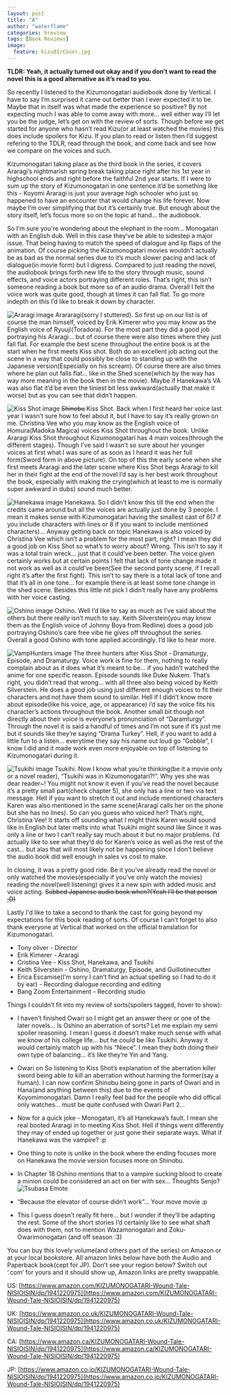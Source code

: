 ```yaml
---
layout: post
title: "A"
author: "waterflame"
categories: breview
tags: [Book Reviews]
image:
  feature: kizu01/Cover.jpg
---
```

**TLDR: Yeah, it actually turned out okay and if you don’t want to read the novel this is a good alternative as it’s read to you.**


So recently I listened to the Kizumonogatari audiobook done by Vertical. I have to say I’m surprised it came out better than I ever expected it to be. Maybe that in itself was what made the experience so positive? By not expecting much I was able to come away with more… well either way I’ll let you be the judge, let’s get on with the review of sorts. Though before we get started for anyone who hasn’t read Kizu(or at least watched the movies) this does include spoilers for Kizu. If you plan to read or listen then I’d suggest refering to the TDLR, read through the book, and come back and see how we compare on the voices and such.


Kizumonogatari taking place as the third book in the series, it covers Araragi’s nightmarish spring break taking place right after his 1st year in highschool ends and right before the faithful 2nd year starts. If I were to sum up the story of Kizumonogatari in one sentence it’d be something like this - Koyomi Araragi is just your average high schooler who just so happened to have an encounter that would change his life forever. Now maybe I’m over simplifying that but it’s certainly true. But enough about the story itself, let’s focus more so on the topic at hand… the audiobook.


So I’m sure you're wondering about the elephant in the room… Monogatari with an English dub. Well in this case they’ve be able to sidestep a major issue. That being having to match the speed of dialogue and lip flaps of the animation. Of course picking the Kizumonogatari movies wouldn’t actually be as bad as the normal series due to it’s much slower pacing and lack of dialogue(in movie form) but I digress. Compared to just reading the novel, the audiobook brings forth new life to the story through music, sound effects, and voice actors portraying different roles. That’s right, this isn’t someone reading a book but more so of an audio drama. Overall I felt the voice work was quite good, though at times it can fall flat. To go more indepth on this I’d like to break it down by character.

![Araragi image](/assets/img/kizu01/Araragi.jpg)
Arararagi(sorry I stuttered). So first up on our list is of course the man himself, voiced by Erik Kimerer who you may know as the English voice of Ryuuji(Toradora). For the most part they did a good job portraying his Araragi… but of course there were also times where they just fall flat. For example the best scene throughout the entire book is at the start when he first meets Kiss shot. Both do an excellent job acting out the scene in a way that could possibly be close to standing up with the Japanese version(Especially on his scream). Of course there are also times where he plan out falls flat… like in the Shed scene(which by the way has way more meaning in the book then in the movie). Maybe if Hanekawa’s VA was also flat it’d be even the tiniest bit less awkward(actually that make it worse) but as you can see that didn’t happen.
  
![Kiss Shot image](/assets/img/kizu01/KissShot.jpg)
~~Shinobu~~ Kiss Shot. Back when I first heard her voice last year I wasn’t sure how to feel about it, but I have to say it’s really grown on me. Christina Vee who you may know as the English voice of Homura(Madoka Magica) voices Kiss Shot throughout the book. Unlike Araragi Kiss Shot throughout Kizumonogatari has 4 main voices(through the different stages). Though I’ve said I wasn’t so sure about her younger voices at first what I was sure of as soon as I heard it was her full form(Sword form in above picture). On top of this the early scene when she first meets Araragi and the later scene where Kiss Shot begs Araragi to kill her in their fight at the end of the novel I’d say is her best work throughout the book, especially with making the crying(which at least to me is normally super awkward in dubs) sound much better.
  
![Hanekawa image](/assets/img/kizu01/Hanekawa.jpg)
Hanekawa. So I didn’t know this till the end when the credits came around but all the voices are actually just done by 3 people. I mean it makes sense with Kizumonogatari having the smallest cast of 6(7 if you include characters with lines or 8 if you want to include mentioned characters)... Anyway getting back on topic Hanekawa is also voiced by Christina Vee which isn’t a problem for the most part, right? I mean they did a good job on Kiss Shot so what’s to worry about? Wrong. This isn’t to say it was a total train wreck… just that it could've been better. The voice given certainly works but at certain points I felt that lack of tone change made it not work as well as it could've been(See the second panty scene, if I recall right it’s after the first fight). This isn’t to say there is a total lack of tone and that it’s all in one tone… for example there is at least some tone change in the shed scene. Besides this little nit pick I didn’t really have any problems with her voice casting.
  
![Oshino image](/assets/img/kizu01/Oshino.jpg)
Oshino. Well I’d like to say as much as I’ve said about the others but there really isn’t much to say. Keith Silverstein(you may know them as the English voice of Johnny Boya from Redline) does a good job portraying Oshino’s care free vibe he gives off throughout the series. Overall a good Oshino with tone applied accordingly. I’d like to hear more.

![VampHunters image](/assets/img/kizu01/VampHunters.jpg)
The three hunters after Kiss Shot - Dramaturgy, Episode, and Dramaturgy. Voice work is fine for them, nothing to really complain about as it does what it’s meant to be... if you hadn’t watched the anime for one specific reason. Episode sounds like Duke Nukem. That’s right, you didn’t read that wrong… with all three also being voiced by Keith Silverstein. He does a good job using just different enough voices to fit their characters and not have them sound to similar. Hell if I didn’t know more about episode(like his voice, age, or appearance) i’d say the voice fits his character’s actions throughout the book. Another small bit though not directly about their voice is everyone’s pronunciation of “Daramturgy”. Through the novel it is said a handful of times and I’m not sure if it’s just me but it sounds like they’re saying “Drama Turkey”. Hell, if you want to add a little fun to a listen… everytime they say his name out loud go “Gobble”, I know I did and it made work even more enjoyable on top of listening to Kizumonogatari during it.
  
![Tsukihi image](/assets/img/kizu01/Tsukihi.jpg)
Tsukihi. Now I know what you’re thinking(be it a movie only or a novel reader), “Tsukihi was in Kizumonogatari?!”. Why yes she was dear reader~! You might not know it even if you’ve read the novel because it’s a pretty small part(check chapter 5), she only has a line or two via text message. Hell if you want to stretch it out and include mentioned characters Karen was also mentioned in the same scene(Araragi calls her on the phone but she has no lines). So can you guess who voiced her? That’s right, Christina Vee! It starts off sounding what I might think Karen would sound like in English but later melts into what Tsukihi might sound like Since it was only a line or two I can’t really say much about it but no major problems. I’d actually like to see what they’d do for Karen’s voice as well as the rest of the cast… but alas that will most likely not be happening since I don’t believe the audio book did well enough in sales vs cost to make.


In closing, it was a pretty good ride.  Be it you’ve already read the novel or only watched the movies(especially if you’ve only watch the movies) reading the novel(well listening) gives it a new spin with added music and voice acting. ~~Subbed Japanese audio book when?(Yeah I’ll be that person ;D)~~


Lastly I'd like to take a second to thank the cast for going beyond my expectations for this book reading of sorts. Of course I can’t forget to also thank everyone at Vertical that worked on the official translation for Kizumonogatari.


* Tony oliver - Director
* Erik Kimerer - Araragi
* Cristina Vee - Kiss Shot, Hanekawa, and Tsukihi
* Keith Silverstein - Oshino, Dramaturgy, Episode, and Guillotinecutter
* Erica Escamise(I’m sorry I can’t find an actual spelling so I had to do it by ear) - Recording dialogue recording and editing
* Bang Zoom Entertainment - Recording studio


Things I couldn’t fit into my review of sorts(spoilers tagged, hover to show):


* I haven’t finished Owari so I might get an answer there or one of the later novels… Is Oshino an aberration of sorts? Let me explain my semi spoiler reasoning. <span class=”spoiler”>I mean I guess it doesn’t make much sense with what we know of his college life… but he could be like Tsukihi. Anyway it would certainly match up with his “Niece”. I mean they both doing their own type of balancing… it’s like they’re Yin and Yang.</span>


* Owari on <span class=”spoiler”>So listening to Kiss Shot’s explanation of the aberration killer sword being able to kill an aberration without harming the former(say a human). I can now confirm Shinobu being gone in parts of Owari and in Hana(and anything between this) due to the events of Koyomimonogatari. Damn I really feel bad for the people who did offical only watches… must be quite confused with Owari Part 2…</span>


* Now for a quick joke - Monogatari, it’s all Hanekawa’s fault. I mean she real booted Araragi in to meeting Kiss Shot. Hell if things went differently they may of ended up together or just gone their separate ways. What if Hanekawa was the vampire? :p


* One thing to note is unlike in the book where the ending focuses more on Hanekawa the movie version focuses more on Shinobu.


* In Chapter 18 Oshino mentions that to a vampire sucking blood to create a minion could be considered an act on tier with sex… Thoughts Senjo?
![Tsubasa Emote](/assets/img/kizu01/Tsubasa.jpg)



* “Because the elevator of course didn’t work”... Your move movie :p


* This I guess doesn’t really fit here… but I wonder if they’ll be adapting the rest. Some of the short stories I’d certainly like to see what shaft does with them, not to mention Wazamonogatari and Zoku-Owarimonogatari (and off season :3)


You can buy this lovely volume(and others part of the series) on Amazon or at your local bookstore. All amazon links below have both the Audio and Paperback book(cept for JP). Don’t see your region below? Switch out ‘.com’ for yours and it should show up, Amazon links are pretty swappable.


US: [https://www.amazon.com/KIZUMONOGATARI-Wound-Tale-NISIOISIN/dp/1941220975](https://www.amazon.com/KIZUMONOGATARI-Wound-Tale-NISIOISIN/dp/1941220975)


UK: [https://www.amazon.co.uk/KIZUMONOGATARI-Wound-Tale-NISIOISIN/dp/1941220975](https://www.amazon.co.uk/KIZUMONOGATARI-Wound-Tale-NISIOISIN/dp/1941220975)


CA: [https://www.amazon.ca/KIZUMONOGATARI-Wound-Tale-NISIOISIN/dp/1941220975](https://www.amazon.ca/KIZUMONOGATARI-Wound-Tale-NISIOISIN/dp/1941220975)


JP: [https://www.amazon.co.jp/KIZUMONOGATARI-Wound-Tale-NISIOISIN/dp/1941220975](https://www.amazon.co.jp/KIZUMONOGATARI-Wound-Tale-NISIOISIN/dp/1941220975)
